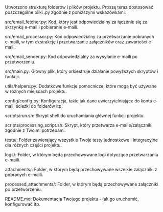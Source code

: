 Utworzono strukturę folderów i plików projektu. Proszę teraz dostosować poszczególne pliki .py zgodnie z poniższymi wskazówkami:

src/email_fetcher.py: Kod, który jest odpowiedzialny za łączenie się ze skrzynką e-mail i pobieranie e-maili.

src/email_processor.py: Kod odpowiedzialny za przetwarzanie pobranych e-maili, w tym ekstrakcję i przetwarzanie załączników oraz zawartości e-maili.

src/email_sender.py: Kod odpowiedzialny za wysyłanie e-maili po przetworzeniu.

src/main.py: Główny plik, który orkiestruje działanie powyższych skryptów i funkcji.

utils/helpers.py: Dodatkowe funkcje pomocnicze, które mogą być używane w różnych miejscach projektu.

config/config.py: Konfiguracja, takie jak dane uwierzytelniające do konta e-mail, ścieżki do folderów itp.

scripts/run.sh: Skrypt shell do uruchamiania głównej funkcji projektu.

scripts/processing_script.sh: Skrypt, który przetwarza e-maile/załączniki zgodnie z Twoimi potrzebami.

tests/: Folder zawierający wszystkie Twoje testy jednostkowe i integracyjne dla różnych części projektu.

logs/: Folder, w którym będą przechowywane logi dotyczące przetwarzania e-maili.

attachments/: Folder, w którym będą przechowywane wszelkie załączniki z pobranych e-maili.

processed_attachments/: Folder, w którym będą przechowywane załączniki po przetworzeniu.

README.md: Dokumentacja Twojego projektu - jak go uruchomić, konfigurować itp.
